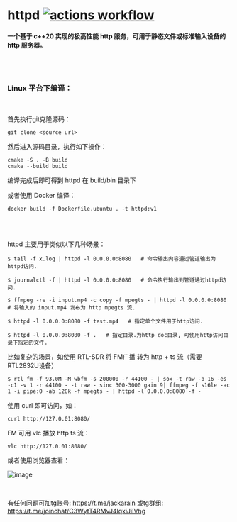 # httpd [![actions workflow](https://github.com/avplayer/httpd/actions/workflows/Build.yml/badge.svg)](https://github.com/avplayer/httpd/actions)

#### 一个基于 c++20 实现的极高性能 http 服务，可用于静态文件或标准输入设备的 http 服务器。

<br>
<br>

### Linux 平台下编译：

<br>

首先执行git克隆源码：

```
git clone <source url>
```
然后进入源码目录，执行如下操作：

```
cmake -S . -B build
cmake --build build
```
编译完成后即可得到 httpd 在 build/bin 目录下

或者使用 Docker 编译：

```
docker build -f Dockerfile.ubuntu . -t httpd:v1
```

<br>
<br>

httpd 主要用于类似以下几种场景：

```
$ tail -f x.log | httpd -l 0.0.0.0:8080   # 命令输出内容通过管道输出为httpd访问.

$ journalctl -f | httpd -l 0.0.0.0:8080   # 命令执行输出到管道通过httpd访问.

$ ffmpeg -re -i input.mp4 -c copy -f mpegts - | httpd -l 0.0.0.0:8080   # 将输入的 input.mp4 发布为 http mpegts 流.

$ httpd -l 0.0.0.0:8080 -f test.mp4   # 指定单个文件用于http访问.

$ httpd -l 0.0.0.0:8080 -f .   # 指定目录.为http doc目录, 可使用http访问目录下指定的文件.
```

比如复杂的场景，如使用 RTL-SDR 将 FM广播 转为 http + ts 流（需要RTL2832U设备）

```
$ rtl_fm -f 93.0M -M wbfm -s 200000 -r 44100 - | sox -t raw -b 16 -es -c1 -v 1 -r 44100 - -t raw - sinc 300-3000 gain 9| ffmpeg -f s16le -ac 1 -i pipe:0 -ab 128k -f mpegts - | httpd -l 0.0.0.0:8080 -f -
```

使用 curl 即可访问，如：

```
curl http://127.0.01:8080/
```

FM 可用 vlc 播放 http ts 流：

```
vlc http://127.0.01:8080/
```

或者使用浏览器查看：

![image](https://user-images.githubusercontent.com/378220/215514883-4c29f0e5-9799-4d0e-9a43-d1cf89779bd1.png)


<br>

有任何问题可加tg账号: https://t.me/jackarain 或tg群组: https://t.me/joinchat/C3WytT4RMvJ4lqxiJiIVhg
